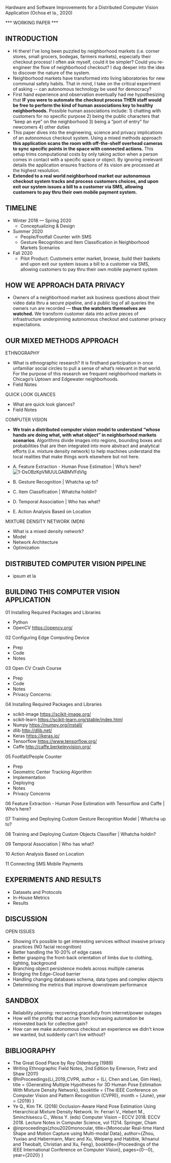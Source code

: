 Hardware and Software Improvements for a Distributed Computer Vision Application (Ochoa et la., 2020)

*** WORKING PAPER ***

## INTRODUCTION
+ Hi there! I've long been puzzled by neighborhood markets (i.e. corner stores, small grocers, bodegas, farmers markets),  especially their checkout process! I often ask myself, could it be simpler?  Could you re-engineer the flow of neighborhood checkout? I dug deeper into the idea to discover the nature of the system.
+ Neighborhood markets have transformed into living laboratories for new communal safety habits.  That in mind, I take on the critical experiment of asking -- can autonomous technology be used for democracy?  
+ First hand experience and observation eventually had me hypothesizing that **IF you were to automate the checkout process THEN staff would be free to perform the kind of human associations key to healthy neighborhoods.** Possible human associations include: 1) chatting with customers for no specific purpose 2) being the public characters that “keep an eye” on the neighborhood 3) being a “port of entry" for newcomers 4) other duties
+ This paper dives into the engineering, science and privacy implications of an autonomous checkout system. Using a mixed methods approach **this application scans the room with off-the-shelf overhead cameras to sync specific points in the space with connected actions.** This setup trims computational costs by only taking action when a person comes in contact with a specific space or object.  By ignoring irrelevant details the application ensures fractions of its vision are processed at the highest resolution.
+ **Extended to a real world neighborhood market our autonomous checkout system tracks and process customers choices, and upon exit our system issues a bill to a customer via SMS, allowing customers to pay thru their own mobile payment system.**

## TIMELINE
+ Winter 2018 — Spring 2020 
    + Conceptualizing & Design
+ Summer 2020 
    + People/Footfall Counter with SMS
    + Gesture Recognition and Item Classification in Neighborhood Markets Scenarios 
+ Fall 2020 
    + Pilot Product:  Customers enter market, browse, build their baskets and upon exit our system issues a bill to a customer via SMS, allowing customers to pay thru their own mobile payment system

## HOW WE APPROACH DATA PRIVACY
+ Owners of a neighborhood market ask business questions about their video data thru a secure pipeline, and a public log of all queries the owners run are recorded — **thus the watchers themselves are watched.**  We transform customer data into active pieces of infrastructure underpinning autonomous checkout and customer privacy expectations.

## OUR MIXED METHODS APPROACH
ETHNOGRAPHY
+ What is ethnographic research? It is firsthand participation in once unfamiliar social circles to pull a sense of what’s relevant in that world. For the purpose of this research we frequent neighborhood markets in Chicago’s Uptown and Edgewater neighborhoods.
+ Field Notes

QUICK LOOK GLANCES
+ What are quick look glances?
+ Field Notes

COMPUTER VISION
+ **We train a distributed computer vision model to understand “whose hands are doing what, with what object” in neighborhood markets scenarios**. Algorithms divide images into regions, bounding boxes and probabilities that are then integrated into more abstract and analytical efforts (i.e. mixture density network) to help machines understand the local realities that make things work elsewhere but not here.  

+ A. Feature Extraction - Human Pose Estimation | Who’s here? ![1-DsOBzKpVMUULGABMVFdVIg](https://user-images.githubusercontent.com/40745550/82762582-6febd280-9dc7-11ea-90ea-0671e1bf3744.jpeg)
+ B. Gesture Recognition | Whatcha up to? 
+ C. Item Classification | Whatcha holdin? 
+ D. Temporal Association | Who has what? 
+ E. Action Analysis Based on Location

MIXTURE DENSITY NETWORK (MDN)
+ What is a mixed density network?
+ Model
+ Network Architecture
+ Optimization

## DISTRIBUTED COMPUTER VISION PIPELINE

+ ipsum et la

## BUILDING THIS COMPUTER VISION APPLICATION
01 Installing Required Packages and Libraries
+ Python
+ OpenCV https://opencv.org/

02 Configuring Edge Computing Device
+ Prep
+ Code
+ Notes

03 Open CV Crash Course
+ Prep
+ Code
+ Notes
+ Privacy Concerns:

04 Installing Required Packages and Libraries
+ scikit-image https://scikit-image.org/
+ scikit-learn https://scikit-learn.org/stable/index.html
+ Numpy https://numpy.org/install/
+ dlib http://dlib.net/
+ Keras https://keras.io/
+ Tensorflow https://www.tensorflow.org/
+ Caffe http://caffe.berkeleyvision.org/

05 Footfall/People Counter
+ Prep
+ Geometric Center Tracking Algorithm
+ Implementation
+ Deploying
+ Notes
+ Privacy Concerns

06 Feature Extraction - Human Pose Estimation with Tensorflow and Caffe | Who’s here?

07 Training and Deploying Custom Gesture Recognition Model | Whatcha up to?

08 Training and Deploying Custom Objects Classifier | Whatcha holdin?

09 Temporal Association | Who has what?

10 Action Analysis Based on Location

11 Connecting SMS Mobile Payments 

## EXPERIMENTS AND RESULTS
+ Datasets and Protocols
+ In-House Metrics
+ Results


## DISCUSSION
OPEN ISSUES
+ Showing it’s possible to get interesting services without invasive privacy practices (NO facial recognition)
+ Better handling the 10-20% of edge cases
+ Better grasping the front-back orientation of limbs due to clothing, lighting, background
+ Branching object persistence models across multiple cameras
+ Bridging the Edge-Cloud barrier 
+ Handling changing databases schema, data types and complex objects
+ Determining the metrics that improve downstream performance

## SANDBOX
+ Reliability planning: recovering gracefully from internet/power outages
+ How will the profits that accrue from increasing automation be reinvested back for collective gain?
+ How can we make autonomous checkout an experience we didn't know we wanted, but suddenly can't live without?

## BIBLIOGRAPHY
+ The Great Good Place by Roy Oldenburg (1989)
+ Writing Ethnographic Field Notes, 2nd Edition by Emerson, Fretz and Shaw (2011)
+ @InProceedings{Li_2019_CVPR, author = {Li, Chen and Lee, Gim Hee}, title = {Generating Multiple Hypotheses for 3D Human Pose Estimation With Mixture Density Network}, booktitle = {The IEEE Conference on Computer Vision and Pattern Recognition (CVPR)}, month = {June}, year = {2019} } 
+ Ye Q., Kim TK. (2018) Occlusion-Aware Hand Pose Estimation Using Hierarchical Mixture Density Network. In: Ferrari V., Hebert M., Sminchisescu C., Weiss Y. (eds) Computer Vision – ECCV 2018. ECCV 2018. Lecture Notes in Computer Science, vol 11214. Springer, Cham
+ @inproceedings{zhou2020monocular, title={Monocular Real-time Hand Shape and Motion Capture using Multi-modal Data}, author={Zhou, Yuxiao and Habermann, Marc and Xu, Weipeng and Habibie, Ikhsanul and Theobalt, Christian and Xu, Feng}, booktitle={Proceedings of the IEEE International Conference on Computer Vision}, pages={0--0}, year={2020} } 
